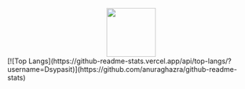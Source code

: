 <div id="header" align="center">
  <img src="https://media.giphy.com/media/jRf5fsn8G6YaogAWxn/giphy.gif" width="100"/>
</div>
[![Top Langs](https://github-readme-stats.vercel.app/api/top-langs/?username=Dsypasit)](https://github.com/anuraghazra/github-readme-stats)
<!--
**Dsypasit/Dsypasit** is a ✨ _special_ ✨ repository because its `README.md` (this file) appears on your GitHub profile.

Here are some ideas to get you started:

- 🔭 I’m currently working on ...
- 🌱 I’m currently learning ...
- 👯 I’m looking to collaborate on ...
- 🤔 I’m looking for help with ...
- 💬 Ask me about ...
- 📫 How to reach me: ...
- 😄 Pronouns: ...
- ⚡ Fun fact: ...
-->
